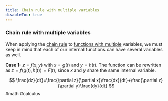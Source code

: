 ```yaml
---
title: Chain rule with multiple variables
disableToc: true
---
```


### Chain rule with multiple variables
When applying the [chain rule](chain%20rule) to [functions with multiple](multivariable-functions.md) variables, we must keep in mind that each of our internal functions can have several variables as well.

**Case 1:**
$z = f(x,y)$ with $x=g(t)$ and $y=h(t)$. The function can be rewritten as $z=f(g(t),h(t))=F(t)$, since $x$ and $y$ share the same internal variable.

$$
\frac{dz}{dt}=\frac{\partial z}{\partial x}\frac{dx}{dt}+\frac{\partial z}{\partial y}\frac{dy}{dt}
$$
#math #calculus 
